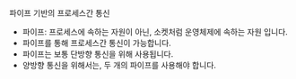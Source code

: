 파이프 기반의 프로세스간 통신
- 파이프: 프로세스에 속하는 자원이 아닌, 소켓처럼 운영체제에 속하는 자원 입니다.
- 파이프를 통해 프로세스간 통신이 가능합니다.
- 파이프는 보통 단방향 통신을 위해 사용됩니다.
- 양방향 통신을 위해서는, 두 개의 파이프를 사용해야 합니다.